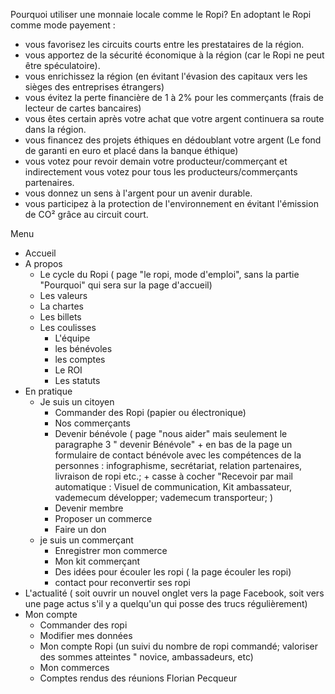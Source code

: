 Pourquoi utiliser une monnaie locale comme le Ropi? 
En adoptant le Ropi comme mode payement : 
- vous favorisez les circuits courts entre les prestataires de la région. 
- vous apportez de la sécurité économique à la région (car le Ropi ne peut être spéculatoire).
- vous enrichissez la région (en évitant l'évasion des capitaux vers les sièges des entreprises étrangers) 
- vous évitez la perte financière de 1 à 2% pour les commerçants (frais de lecteur de cartes bancaires) 
- vous êtes certain après votre achat que votre argent continuera sa route dans la région. 
- vous financez des projets éthiques en dédoublant votre argent (Le fond de garanti en euro et placé dans la banque éthique) 
- vous votez pour revoir demain votre producteur/commerçant et indirectement vous votez pour tous les producteurs/commerçants partenaires. 
- vous donnez un sens à l'argent pour un avenir durable. 
- vous participez à la protection de l'environnement en évitant l'émission de CO² grâce au circuit court. 

Menu
 * Accueil 
 * A propos 
   * Le cycle du Ropi ( page "le ropi, mode d'emploi", sans la partie "Pourquoi" qui sera sur la page d'accueil) 
   * Les valeurs
   * La chartes
   * Les billets 
   * Les coulisses 
     * L'équipe 
     * les bénévoles 
     * les comptes 
     * Le ROI
     * Les statuts 
 * En pratique 
   * Je suis un citoyen 
     * Commander des Ropi (papier ou électronique)
     * Nos commerçants
     * Devenir bénévole ( page "nous aider" mais seulement le paragraphe 3 " devenir Bénévole" + en bas de la page un formulaire de contact bénévole avec les compétences de la personnes : infographisme, secrétariat, relation partenaires, livraison de ropi etc.; + casse à cocher "Recevoir par mail automatique : Visuel de communication, Kit ambassateur, vademecum développer; vademecum transporteur; )
     * Devenir membre
     * Proposer un commerce
     * Faire un don
   * je suis un commerçant
     * Enregistrer mon commerce 
     * Mon kit commerçant
     * Des idées pour écouler les ropi ( la page écouler les ropi) 
     * contact pour reconvertir ses ropi
 * L'actualité ( soit ouvrir un nouvel onglet vers la page Facebook, soit vers une page actus s'il y a quelqu'un qui posse des trucs régulièrement)
 * Mon compte 
   * Commander des ropi
   * Modifier mes données 
   * Mon compte Ropi (un suivi du nombre de ropi commandé; valoriser des sommes atteintes " novice, ambassadeurs, etc) 
   * Mon commerces
   * Comptes rendus des réunions 
Florian Pecqueur